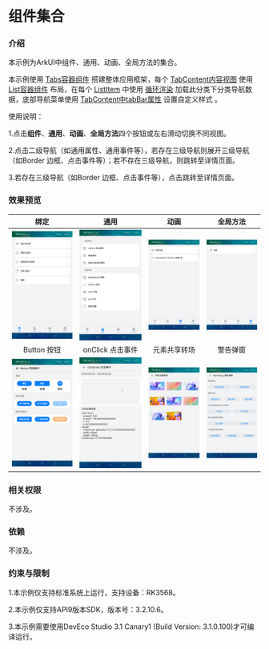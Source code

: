 # 组件集合

### 介绍

本示例为ArkUI中组件、通用、动画、全局方法的集合。

本示例使用 [Tabs容器组件](https://gitee.com/openharmony/docs/blob/master/zh-cn/application-dev/reference/arkui-ts/ts-container-tabs.md) 搭建整体应用框架，每个 [TabContent内容视图](https://gitee.com/openharmony/docs/blob/master/zh-cn/application-dev/reference/arkui-ts/ts-container-tabcontent.md) 使用 [List容器组件](https://gitee.com/openharmony/docs/blob/master/zh-cn/application-dev/reference/arkui-ts/ts-container-list.md) 布局，在每个 [ListItem](https://gitee.com/openharmony/docs/blob/master/zh-cn/application-dev/reference/arkui-ts/ts-container-listitem.md) 中使用 [循环渲染](https://gitee.com/openharmony/docs/blob/master/zh-cn/application-dev/ui/ts-rending-control-syntax-foreach.md) 加载此分类下分类导航数据，底部导航菜单使用 [TabContent中tabBar属性](https://gitee.com/openharmony/docs/blob/master/zh-cn/application-dev/reference/arkui-ts/ts-container-tabcontent.md#%E5%B1%9E%E6%80%A7) 设置自定义样式 。

使用说明：

1.点击**组件**、**通用**、**动画**、**全局方法**四个按钮或左右滑动切换不同视图。

2.点击二级导航（如通用属性、通用事件等），若存在三级导航则展开三级导航（如Border 边框、点击事件等）；若不存在三级导航，则跳转至详情页面。

3.若存在三级导航（如Border 边框、点击事件等），点击跳转至详情页面。

### 效果预览

|绑定|通用|动画|全局方法|
|--------------------------------|--------------------------------|--------------------------------|--------------------------------|
|![image](screenshots/devices/component.png)|![image](screenshots/devices/general.png)|![image](screenshots/devices/animation.png)|![image](screenshots/devices/global.png)|
|<center>Button 按钮</center>|<center>onClick 点击事件</center>|<center>元素共享转场</center>|<center>警告弹窗</center>|
|![image](screenshots/devices/button_zh.png)|![image](screenshots/devices/click_event_zh.png)|![image](screenshots/devices/share_element_transition_zh.png)|![image](screenshots/devices/warning_popup_zh.png)|


### 相关权限

不涉及。

### 依赖

不涉及。

### 约束与限制

1.本示例仅支持标准系统上运行，支持设备：RK3568。

2.本示例仅支持API9版本SDK，版本号：3.2.10.6。

3.本示例需要使用DevEco Studio 3.1 Canary1 (Build Version: 3.1.0.100)才可编译运行。    